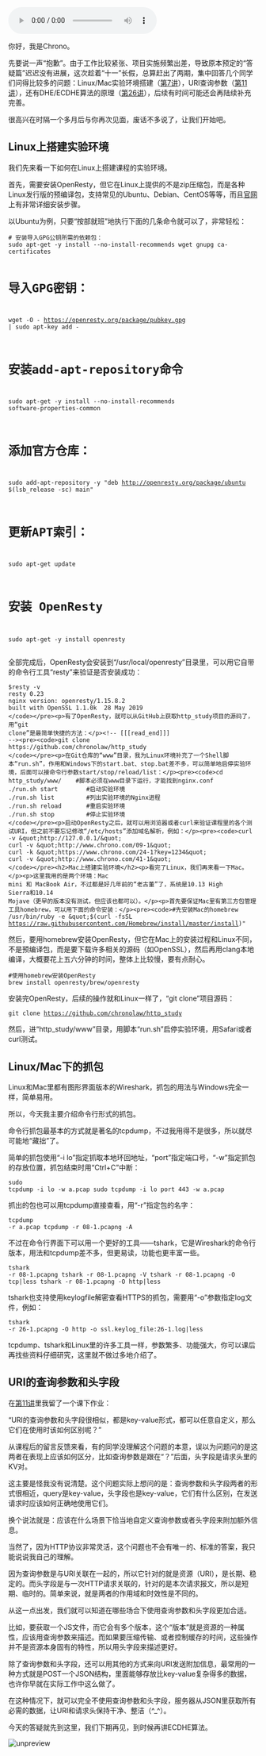 <audio title="41 _ LinuxMac实验环境搭建与URI查询参数" src="https://static001.geekbang.org/resource/audio/53/09/53387d0bb500b74eea2e2b8ca622d009.mp3" controls="controls"></audio> 
<p>你好，我是Chrono。</p><p>先要说一声“抱歉”。由于工作比较紧张、项目实施频繁出差，导致原本预定的“答疑篇”迟迟没有进展，这次趁着“十一”长假，总算赶出了两期，集中回答几个同学们问得比较多的问题：Linux/Mac实验环境搭建（<a href="https://time.geekbang.org/column/article/100124">第7讲</a>），URI查询参数（<a href="https://time.geekbang.org/column/article/102008">第11讲</a>），还有DHE/ECDHE算法的原理（<a href="https://time.geekbang.org/column/article/110354">第26讲</a>），后续有时间可能还会再陆续补充完善。</p><p>很高兴在时隔一个多月后与你再次见面，废话不多说了，让我们开始吧。</p><h2>Linux上搭建实验环境</h2><p>我们先来看一下如何在Linux上搭建课程的实验环境。</p><p>首先，需要安装OpenResty，但它在Linux上提供的不是zip压缩包，而是各种Linux发行版的预编译包，支持常见的Ubuntu、Debian、CentOS等等，而且<a href="http://openresty.org/cn/linux-packages.html">官网</a>上有非常详细安装步骤。</p><p>以Ubuntu为例，只要“按部就班”地执行下面的几条命令就可以了，非常轻松：</p><pre><code># 安装导入GPG公钥所需的依赖包：
sudo apt-get -y install --no-install-recommends wget gnupg ca-certificates


# 导入GPG密钥：
wget -O - https://openresty.org/package/pubkey.gpg | sudo apt-key add -


# 安装add-apt-repository命令
sudo apt-get -y install --no-install-recommends software-properties-common


# 添加官方仓库：
sudo add-apt-repository -y &quot;deb http://openresty.org/package/ubuntu $(lsb_release -sc) main&quot;


# 更新APT索引：
sudo apt-get update


# 安装 OpenResty
sudo apt-get -y install openresty
</code></pre><p>全部完成后，OpenResty会安装到“/usr/local/openresty”目录里，可以用它自带的命令行工具“resty”来验证是否安装成功：</p><pre><code>$resty -v
resty 0.23
nginx version: openresty/1.15.8.2
built with OpenSSL 1.1.0k  28 May 2019
</code></pre><p>有了OpenResty，就可以从GitHub上获取http_study项目的源码了，用“git clone”是最简单快捷的方法：</p><!-- [[[read_end]]] --><pre><code>git clone https://github.com/chronolaw/http_study
</code></pre><p>在Git仓库的“www”目录，我为Linux环境补充了一个Shell脚本“run.sh”，作用和Windows下的start.bat、stop.bat差不多，可以简单地启停实验环境，后面可以接命令行参数start/stop/reload/list：</p><pre><code>cd http_study/www/    #脚本必须在www目录下运行，才能找到nginx.conf
./run.sh start        #启动实验环境
./run.sh list         #列出实验环境的Nginx进程
./run.sh reload       #重启实验环境
./run.sh stop         #停止实验环境
</code></pre><p>启动OpenResty之后，就可以用浏览器或者curl来验证课程里的各个测试URI，但之前不要忘记修改“/etc/hosts”添加域名解析，例如：</p><pre><code>curl -v &quot;http://127.0.0.1/&quot;
curl -v &quot;http://www.chrono.com/09-1&quot;
curl -k &quot;https://www.chrono.com/24-1?key=1234&quot;
curl -v &quot;http://www.chrono.com/41-1&quot;
</code></pre><h2>Mac上搭建实验环境</h2><p>看完了Linux，我们再来看一下Mac。</p><p>这里我用的是两个环境：Mac mini 和 MacBook Air，不过都是好几年前的“老古董”了，系统是10.13 High Sierra和10.14 Mojave（更早的版本没有测试，但应该也都可以）。</p><p>首先要保证Mac里有第三方包管理工具homebrew，可以用下面的命令安装：</p><pre><code>#先安装Mac的homebrew
/usr/bin/ruby -e &quot;$(curl -fsSL https://raw.githubusercontent.com/Homebrew/install/master/install)&quot;
</code></pre><p>然后，要用homebrew安装OpenResty，但它在Mac上的安装过程和Linux不同，不是预编译包，而是要下载许多相关的源码（如OpenSSL），然后再用clang本地编译，大概要花上五六分钟的时间，整体上比较慢，要有点耐心。</p><pre><code>#使用homebrew安装OpenResty
brew install openresty/brew/openresty
</code></pre><p>安装完OpenResty，后续的操作就和Linux一样了，“git clone”项目源码：</p><pre><code>git clone https://github.com/chronolaw/http_study
</code></pre><p>然后，进“http_study/www”目录，用脚本“run.sh”启停实验环境，用Safari或者curl测试。</p><h2>Linux/Mac下的抓包</h2><p>Linux和Mac里都有图形界面版本的Wireshark，抓包的用法与Windows完全一样，简单易用。</p><p>所以，今天我主要介绍命令行形式的抓包。</p><p>命令行抓包最基本的方式就是著名的tcpdump，不过我用得不是很多，所以就尽可能地“藏拙”了。</p><p>简单的抓包使用“-i lo”指定抓取本地环回地址，“port”指定端口号，“-w”指定抓包的存放位置，抓包结束时用“Ctrl+C”中断：</p><pre><code>sudo tcpdump -i lo -w a.pcap
sudo tcpdump -i lo port 443 -w a.pcap
</code></pre><p>抓出的包也可以用tcpdump直接查看，用“-r”指定包的名字：</p><pre><code>tcpdump -r a.pcap 
tcpdump -r 08-1.pcapng -A
</code></pre><p>不过在命令行界面下可以用一个更好的工具——tshark，它是Wireshark的命令行版本，用法和tcpdump差不多，但更易读，功能也更丰富一些。</p><pre><code>tshark -r 08-1.pcapng 
tshark -r 08-1.pcapng -V
tshark -r 08-1.pcapng -O tcp|less
tshark -r 08-1.pcapng -O http|less
</code></pre><p>tshark也支持使用keylogfile解密查看HTTPS的抓包，需要用“-o”参数指定log文件，例如：</p><pre><code>tshark -r 26-1.pcapng -O http -o ssl.keylog_file:26-1.log|less
</code></pre><p>tcpdump、tshark和Linux里的许多工具一样，参数繁多、功能强大，你可以课后再找些资料仔细研究，这里就不做过多地介绍了。</p><h2>URI的查询参数和头字段</h2><p>在<a href="https://time.geekbang.org/column/article/102008">第11讲</a>里我留了一个课下作业：</p><p>“URI的查询参数和头字段很相似，都是key-value形式，都可以任意自定义，那么它们在使用时该如何区别呢？”</p><p>从课程后的留言反馈来看，有的同学没理解这个问题的本意，误以为问题问的是这两者在表现上应该如何区分，比如查询参数是跟在“？”后面，头字段是请求头里的KV对。</p><p>这主要是怪我没有说清楚。这个问题实际上想问的是：查询参数和头字段两者的形式很相近，query是key-value，头字段也是key-value，它们有什么区别，在发送请求时应该如何正确地使用它们。</p><p>换个说法就是：<span class="orange">应该在什么场景下恰当地自定义查询参数或者头字段来附加额外信息</span>。</p><p>当然了，因为HTTP协议非常灵活，这个问题也不会有唯一的、标准的答案，我只能说说我自己的理解。</p><p>因为查询参数是与URI关联在一起的，所以它针对的就是资源（URI），是长期、稳定的。而头字段是与一次HTTP请求关联的，针对的是本次请求报文，所以是短期、临时的。简单来说，就是两者的作用域和时效性是不同的。</p><p>从这一点出发，我们就可以知道在哪些场合下使用查询参数和头字段更加合适。</p><p>比如，要获取一个JS文件，而它会有多个版本，这个“版本”就是资源的一种属性，应该用查询参数来描述。而如果要压缩传输、或者控制缓存的时间，这些操作并不是资源本身固有的特性，所以用头字段来描述更好。</p><p>除了查询参数和头字段，还可以用其他的方式来向URI发送附加信息，最常用的一种方式就是POST一个JSON结构，里面能够存放比key-value复杂得多的数据，也许你早就在实际工作中这么做了。</p><p>在这种情况下，就可以完全不使用查询参数和头字段，服务器从JSON里获取所有必需的数据，让URI和请求头保持干净、整洁（^_^）。</p><p>今天的答疑就先到这里，我们下期再见，到时候再讲ECDHE算法。</p><p><img src="https://static001.geekbang.org/resource/image/c1/f9/c17f3027ba3cfb45e391107a8cf04cf9.png" alt="unpreview"></p><p></p>